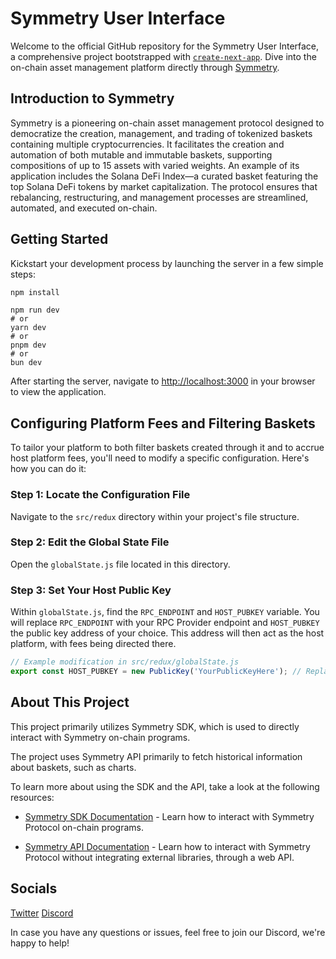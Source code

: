# Symmetry User Interface

Welcome to the official GitHub repository for the Symmetry User Interface, a comprehensive project bootstrapped with [`create-next-app`](https://github.com/vercel/next.js/tree/canary/packages/create-next-app). Dive into the on-chain asset management platform directly through [Symmetry](https://app.symmetry.fi/).

## Introduction to Symmetry

Symmetry is a pioneering on-chain asset management protocol designed to democratize the creation, management, and trading of tokenized baskets containing multiple cryptocurrencies. It facilitates the creation and automation of both mutable and immutable baskets, supporting compositions of up to 15 assets with varied weights. An example of its application includes the Solana DeFi Index—a curated basket featuring the top Solana DeFi tokens by market capitalization. The protocol ensures that rebalancing, restructuring, and management processes are streamlined, automated, and executed on-chain.

## Getting Started

Kickstart your development process by launching the server in a few simple steps:

```bash
npm install
```
```
npm run dev
# or
yarn dev
# or
pnpm dev
# or
bun dev
```
After starting the server, navigate to [http://localhost:3000](http://localhost:3000) in your browser to view the application.

## Configuring Platform Fees and Filtering Baskets

To tailor your platform to both filter baskets created through it and to accrue host platform fees, you'll need to modify a specific configuration. Here's how you can do it:

### Step 1: Locate the Configuration File

Navigate to the `src/redux` directory within your project's file structure.

### Step 2: Edit the Global State File

Open the `globalState.js` file located in this directory.

### Step 3: Set Your Host Public Key

Within `globalState.js`, find the `RPC_ENDPOINT` and `HOST_PUBKEY` variable. You will replace `RPC_ENDPOINT` with your RPC Provider endpoint and `HOST_PUBKEY` the public key address of your choice. This address will then act as the host platform, with fees being directed there.

```javascript
// Example modification in src/redux/globalState.js
export const HOST_PUBKEY = new PublicKey('YourPublicKeyHere'); // Replace "YourPublicKeyHere" with your actual public key address.
```

## About This Project

This project primarily utilizes Symmetry SDK, which is used to directly interact with Symmetry on-chain programs. 

The project uses Symmetry API primarily to fetch historical information about baskets, such as charts.

To learn more about using the SDK and the API, take a look at the following resources:

- [Symmetry SDK Documentation](https://docs.symmetry.fi/infrastructure/symmetry-sdks) - Learn how to interact with Symmetry Protocol on-chain programs.

- [Symmetry API Documentation](https://docs.symmetry.fi/infrastructure/symmetry-apis) - Learn how to interact with Symmetry Protocol without integrating external libraries, through a web API.

## Socials
[Twitter](https://twitter.com/symmetry_fi)
[Discord](https://discord.gg/ahdqBRgE7G)

In case you have any questions or issues, feel free to join our Discord, we're happy to help!